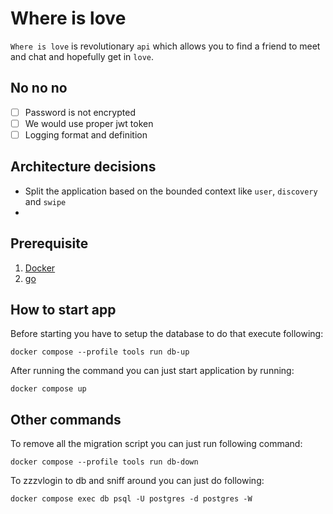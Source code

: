 # Where is love

`Where is love` is revolutionary `api` which allows you to find a friend to meet and chat and hopefully get in `love`.

## No no no

- [ ] Password is not encrypted
- [ ] We would use proper jwt token
- [ ] Logging format and definition

## Architecture decisions

- Split the application based on the bounded context like `user`, `discovery` and `swipe`
-

## Prerequisite

1. [Docker](https://docs.docker.com/engine/install/)
2. [go](https://go.dev/doc/install)

## How to start app 

Before starting you have to setup the database to do that execute following:

```shell
docker compose --profile tools run db-up
```

After running the command you can just start application by running:

```shell
docker compose up
```

## Other commands

To remove all the migration script you can just run following command:

```shell
docker compose --profile tools run db-down
```

To zzzvlogin to db and sniff around you can just do following:

```shell
docker compose exec db psql -U postgres -d postgres -W
```
